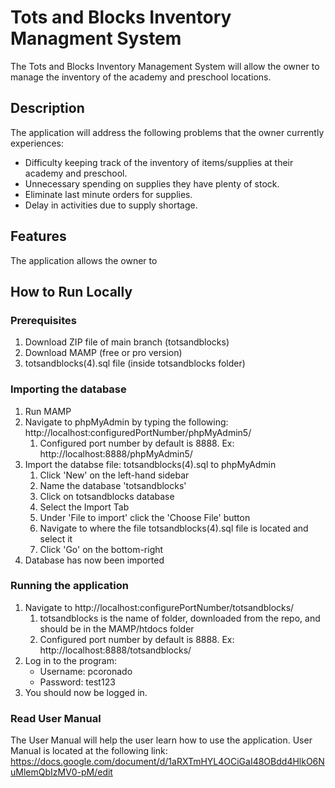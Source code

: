 # Tots and Blocks Inventory Managment System
The Tots and Blocks Inventory Management System will allow the owner
to manage the inventory of the academy and preschool locations.

## Description
The application will address the following problems that the owner currently experiences:
* Difficulty keeping track of the inventory of items/supplies at their academy and preschool.
* Unnecessary spending on supplies they have plenty of stock.
* Eliminate last minute orders for supplies.
* Delay in activities due to supply shortage.

## Features
The application allows the owner to 


## How to Run Locally
### Prerequisites 
1. Download ZIP file of main branch (totsandblocks)
2. Download MAMP (free or pro version)
3. totsandblocks(4).sql file (inside totsandblocks folder)

### Importing the database
1. Run MAMP
2. Navigate to phpMyAdmin by typing the following: http://localhost:configuredPortNumber/phpMyAdmin5/
    1. Configured port number by default is 8888. Ex: http://localhost:8888/phpMyAdmin5/
3. Import the databse file: totsandblocks(4).sql to phpMyAdmin
    1. Click 'New' on the left-hand sidebar
    2. Name the database 'totsandblocks'
    3. Click on totsandblocks database
    4. Select the Import Tab
    5. Under 'File to import' click the 'Choose File' button
    6. Navigate to where the file totsandblocks(4).sql file is located and select it
    7. Click 'Go' on the bottom-right
4. Database has now been imported

### Running the application
1. Navigate to http://localhost:configurePortNumber/totsandblocks/
    1. totsandblocks is the name of folder, downloaded from the repo, and should be in the MAMP/htdocs folder
    2. Configured port number by default is 8888. Ex: http://localhost:8888/totsandblocks/
2. Log in to the program:
    * Username: pcoronado
    * Password: test123
3. You should now be logged in.

### Read User Manual
The User Manual will help the user learn how to use the application. 
User Manual is located at the following link:
https://docs.google.com/document/d/1aRXTmHYL4OCiGaI48OBdd4HlkO6NuMlemQbIzMV0-pM/edit 
